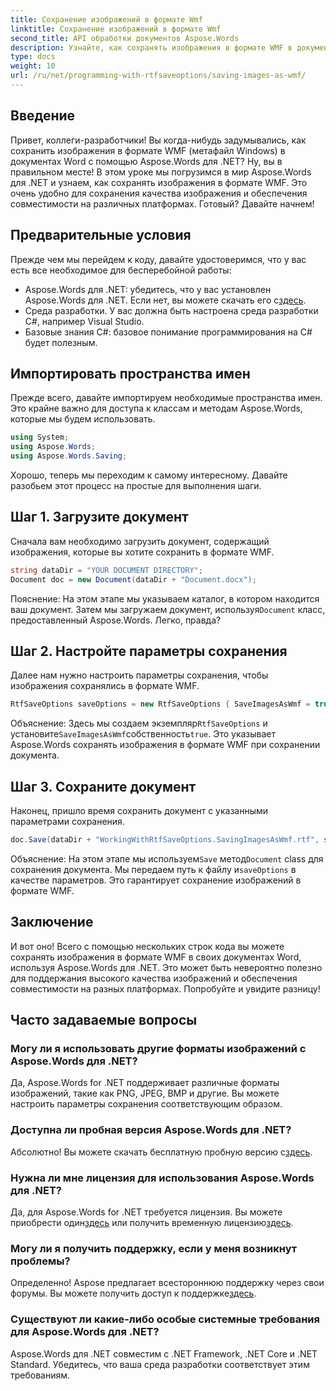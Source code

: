 ```yaml
---
title: Сохранение изображений в формате Wmf
linktitle: Сохранение изображений в формате Wmf
second_title: API обработки документов Aspose.Words
description: Узнайте, как сохранять изображения в формате WMF в документах Word с помощью Aspose.Words для .NET, с помощью нашего подробного пошагового руководства. Повысьте совместимость документов и качество изображений.
type: docs
weight: 10
url: /ru/net/programming-with-rtfsaveoptions/saving-images-as-wmf/
---
```

## Введение

Привет, коллеги-разработчики! Вы когда-нибудь задумывались, как сохранить изображения в формате WMF (метафайл Windows) в документах Word с помощью Aspose.Words для .NET? Ну, вы в правильном месте! В этом уроке мы погрузимся в мир Aspose.Words для .NET и узнаем, как сохранять изображения в формате WMF. Это очень удобно для сохранения качества изображения и обеспечения совместимости на различных платформах. Готовый? Давайте начнем!

## Предварительные условия

Прежде чем мы перейдем к коду, давайте удостоверимся, что у вас есть все необходимое для бесперебойной работы:

-  Aspose.Words для .NET: убедитесь, что у вас установлен Aspose.Words для .NET. Если нет, вы можете скачать его с[здесь](https://releases.aspose.com/words/net/).
- Среда разработки. У вас должна быть настроена среда разработки C#, например Visual Studio.
- Базовые знания C#: базовое понимание программирования на C# будет полезным.

## Импортировать пространства имен

Прежде всего, давайте импортируем необходимые пространства имен. Это крайне важно для доступа к классам и методам Aspose.Words, которые мы будем использовать.

```csharp
using System;
using Aspose.Words;
using Aspose.Words.Saving;
```

Хорошо, теперь мы переходим к самому интересному. Давайте разобьем этот процесс на простые для выполнения шаги.

## Шаг 1. Загрузите документ

Сначала вам необходимо загрузить документ, содержащий изображения, которые вы хотите сохранить в формате WMF. 

```csharp
string dataDir = "YOUR DOCUMENT DIRECTORY";
Document doc = new Document(dataDir + "Document.docx");
```

 Пояснение: На этом этапе мы указываем каталог, в котором находится ваш документ. Затем мы загружаем документ, используя`Document` класс, предоставленный Aspose.Words. Легко, правда?

## Шаг 2. Настройте параметры сохранения

Далее нам нужно настроить параметры сохранения, чтобы изображения сохранялись в формате WMF.

```csharp
RtfSaveOptions saveOptions = new RtfSaveOptions { SaveImagesAsWmf = true };
```

 Объяснение: Здесь мы создаем экземпляр`RtfSaveOptions` и установите`SaveImagesAsWmf`собственность`true`. Это указывает Aspose.Words сохранять изображения в формате WMF при сохранении документа.

## Шаг 3. Сохраните документ

Наконец, пришло время сохранить документ с указанными параметрами сохранения.

```csharp
doc.Save(dataDir + "WorkingWithRtfSaveOptions.SavingImagesAsWmf.rtf", saveOptions);
```

 Объяснение: На этом этапе мы используем`Save` метод`Document` class для сохранения документа. Мы передаем путь к файлу и`saveOptions` в качестве параметров. Это гарантирует сохранение изображений в формате WMF.

## Заключение

И вот оно! Всего с помощью нескольких строк кода вы можете сохранять изображения в формате WMF в своих документах Word, используя Aspose.Words для .NET. Это может быть невероятно полезно для поддержания высокого качества изображений и обеспечения совместимости на разных платформах. Попробуйте и увидите разницу!

## Часто задаваемые вопросы

### Могу ли я использовать другие форматы изображений с Aspose.Words для .NET?
Да, Aspose.Words for .NET поддерживает различные форматы изображений, такие как PNG, JPEG, BMP и другие. Вы можете настроить параметры сохранения соответствующим образом.

### Доступна ли пробная версия Aspose.Words для .NET?
 Абсолютно! Вы можете скачать бесплатную пробную версию с[здесь](https://releases.aspose.com/).

### Нужна ли мне лицензия для использования Aspose.Words для .NET?
 Да, для Aspose.Words for .NET требуется лицензия. Вы можете приобрести один[здесь](https://purchase.aspose.com/buy) или получить временную лицензию[здесь](https://purchase.aspose.com/temporary-license/).

### Могу ли я получить поддержку, если у меня возникнут проблемы?
 Определенно! Aspose предлагает всестороннюю поддержку через свои форумы. Вы можете получить доступ к поддержке[здесь](https://forum.aspose.com/c/words/8).

### Существуют ли какие-либо особые системные требования для Aspose.Words для .NET?
Aspose.Words для .NET совместим с .NET Framework, .NET Core и .NET Standard. Убедитесь, что ваша среда разработки соответствует этим требованиям.
